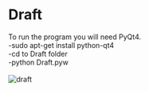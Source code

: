 Draft
=======
To run the program you will need PyQt4.<br/> 
-sudo apt-get install python-qt4<br/> 
-cd to Draft folder<br/> 
-python Draft.pyw<br/> <br/> 
![draft](https://dl.dropbox.com/u/31195548/draftgithub.png)
